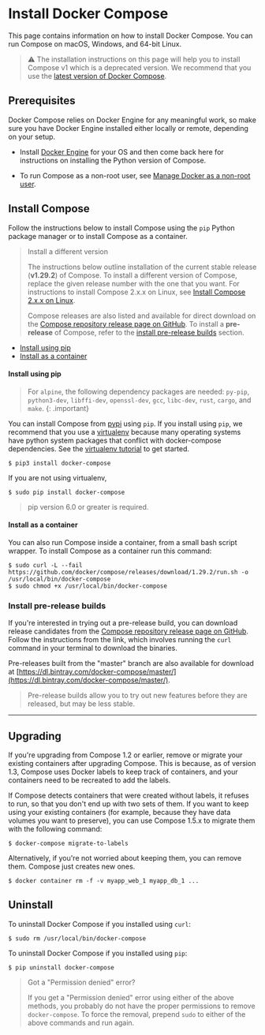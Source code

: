 # Install Docker Compose

This page contains information on how to install Docker Compose. You can run Compose on macOS, Windows, and 64-bit Linux.

> ⚠️ The installation instructions on this page will help you to install Compose v1 which is a deprecated version. We recommend that you use the [latest version of Docker Compose](https://docs.docker.com/compose/install/).

## Prerequisites

Docker Compose relies on Docker Engine for any meaningful work, so make sure you
have Docker Engine installed either locally or remote, depending on your setup.


- Install
  [Docker Engine](https://docs.docker.com/engine/install/#server)
  for your OS and then come back here for
  instructions on installing the Python version of Compose.

- To run Compose as a non-root user, see [Manage Docker as a non-root user](https://docs.docker.com/engine/install/linux-postinstall/).

## Install Compose


Follow the instructions below to install Compose using the `pip`
Python package manager or to install Compose as a container.

> Install a different version
>
> The instructions below outline installation of the current stable release
> (**v1.29.2**) of Compose. To install a different version of
> Compose, replace the given release number with the one that you want. For instructions to install Compose 2.x.x on Linux, see [Install Compose 2.x.x on Linux](https://docs.docker.com/compose/install/#install-compose-on-linux-systems).
>
> Compose releases are also listed and available for direct download on the
> [Compose repository release page on GitHub](https://github.com/docker/compose/releases).
> To install a **pre-release** of Compose, refer to the [install pre-release builds](#install-pre-release-builds)
> section.

- [Install using pip](#install-using-pip)
- [Install as a container](#install-as-a-container)

#### Install using pip

> For `alpine`, the following dependency packages are needed:
> `py-pip`, `python3-dev`, `libffi-dev`, `openssl-dev`, `gcc`, `libc-dev`, `rust`, `cargo`, and `make`.
{: .important}

You can install Compose from
[pypi](https://pypi.python.org/pypi/docker-compose) using `pip`. If you install
using `pip`, we recommend that you use a
[virtualenv](https://virtualenv.pypa.io/en/latest/) because many operating
systems have python system packages that conflict with docker-compose
dependencies. See the [virtualenv
tutorial](https://docs.python-guide.org/dev/virtualenvs/) to get
started.

```console
$ pip3 install docker-compose
```

If you are not using virtualenv,

```console
$ sudo pip install docker-compose
```

> pip version 6.0 or greater is required.

#### Install as a container

You can also run Compose inside a container, from a small bash script wrapper. To
install Compose as a container run this command:

```console
$ sudo curl -L --fail https://github.com/docker/compose/releases/download/1.29.2/run.sh -o /usr/local/bin/docker-compose
$ sudo chmod +x /usr/local/bin/docker-compose
```


### Install pre-release builds

If you're interested in trying out a pre-release build, you can download release
candidates from the [Compose repository release page on GitHub](https://github.com/docker/compose/releases).
Follow the instructions from the link, which involves running the `curl` command
in your terminal to download the binaries.

Pre-releases built from the "master" branch are also available for download at
[https://dl.bintray.com/docker-compose/master/](https://dl.bintray.com/docker-compose/master/).

> Pre-release builds allow you to try out new features before they are released,
> but may be less stable.

----

## Upgrading

If you're upgrading from Compose 1.2 or earlier, remove or
migrate your existing containers after upgrading Compose. This is because, as of
version 1.3, Compose uses Docker labels to keep track of containers, and your
containers need to be recreated to add the labels.

If Compose detects containers that were created without labels, it refuses
to run, so that you don't end up with two sets of them. If you want to keep using
your existing containers (for example, because they have data volumes you want
to preserve), you can use Compose 1.5.x to migrate them with the following
command:

```console
$ docker-compose migrate-to-labels
```

Alternatively, if you're not worried about keeping them, you can remove them.
Compose just creates new ones.

```console
$ docker container rm -f -v myapp_web_1 myapp_db_1 ...
```

## Uninstall

To uninstall Docker Compose if you installed using `curl`:

```console
$ sudo rm /usr/local/bin/docker-compose
```

To uninstall Docker Compose if you installed using `pip`:

```console
$ pip uninstall docker-compose
```

> Got a "Permission denied" error?
>
> If you get a "Permission denied" error using either of the above
> methods, you probably do not have the proper permissions to remove
> `docker-compose`. To force the removal, prepend `sudo` to either of the above
> commands and run again.
